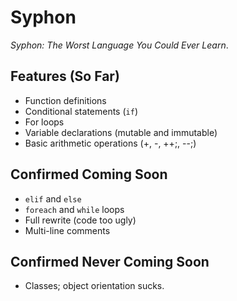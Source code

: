 # Syphon

*Syphon: The Worst Language You Could Ever Learn*.

## Features (So Far)

- Function definitions
- Conditional statements (`if`)
- For loops
- Variable declarations (mutable and immutable)
- Basic arithmetic operations (+, -, ++;, --;)

## Confirmed Coming Soon

- `elif` and `else`
- `foreach` and `while` loops
- Full rewrite (code too ugly)
- Multi-line comments

## Confirmed Never Coming Soon

- Classes; object orientation sucks.
